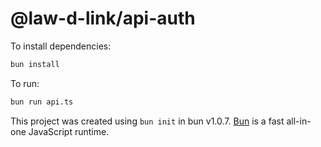 # @law-d-link/api-auth

To install dependencies:

```bash
bun install
```

To run:

```bash
bun run api.ts
```

This project was created using `bun init` in bun v1.0.7. [Bun](https://bun.sh) is a fast all-in-one JavaScript runtime.
